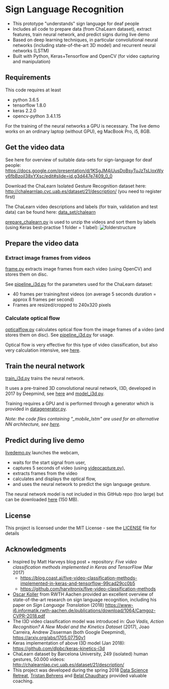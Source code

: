 # Sign Language Recognition

* This prototype "understands" sign language for deaf people
* Includes all code to prepare data (from ChaLearn dataset), extract features, train neural network, and predict signs during live demo
* Based on deep learning techniques, in particular convolutional neural networks (including state-of-the-art 3D model) and recurrent neural networks (LSTM)
* Built with Python, Keras+Tensorflow and OpenCV (for video capturing and manipulation) 

## Requirements

This code requires at least
* python 3.6.5
* tensorflow 1.8.0
* keras 2.2.0
* opencv-python 3.4.1.15

For the training of the neural networks a GPU is necessary. The live demo works on an ordinary laptop (without GPU), eg MacBook Pro, i5, 8GB.
  
## Get the video data

See here for overview of suitable data-sets for sign-language for deaf people: https://docs.google.com/presentation/d/1KSgJM4jUusDoBsyTuJzTsLIoxWyv6fbBzojI38xYXsc/edit#slide=id.g3d447e7409_0_0

Download the ChaLearn Isolated Gesture Recognition dataset here: http://chalearnlap.cvc.uab.es/dataset/21/description/ (you need to register first)

The ChaLearn video descriptions and labels (for train, validation and test data) can be found here: [data_set/chalearn](https://github.com/FrederikSchorr/sign-language/tree/master/data-set/chalearn/_download)

[prepare_chalearn.py](prepare_chalearn.py) is used to unzip the videos and sort them by labels (using Keras best-practise 1 folder = 1 label): ![folderstructure](https://github.com/FrederikSchorr/sign-language/blob/master/image/readme_folderstructure.jpg)


## Prepare the video data

### Extract image frames from videos
[frame.py](frame.py) extracts image frames from each video (using OpenCV) and stores them on disc.

See [pipeline_i3d.py](pipeline_i3d.py) for the parameters used for the ChaLearn dataset:
* 40 frames per training/test videos (on average 5 seconds duration = approx 8 frames per second)
* Frames are resized/cropped to 240x320 pixels

### Calculate optical flow
[opticalflow.py](opticalflow.py) calculates optical flow from the image frames of a video (and stores them on disc). See [pipeline_i3d.py](pipeline_i3d.py) for usage.

Optical flow is very effective for this type of video classification, but also very calculation intensive, see [here](https://docs.google.com/presentation/d/1KSgJM4jUusDoBsyTuJzTsLIoxWyv6fbBzojI38xYXsc/edit#slide=id.g3d3364860a_0_122).


## Train the neural network
[train_i3d.py](train_i3d.py) trains the neural network. 

It uses a pre-trained 3D convolutional neural network, I3D, developed in 2017 by Deepmind, see [here](https://docs.google.com/presentation/d/1KSgJM4jUusDoBsyTuJzTsLIoxWyv6fbBzojI38xYXsc/edit#slide=id.g3d3364860a_0_169) and [model_i3d.py](model_i3d.py). 

Training requires a GPU and is performed through a generator which is provided in [datagenerator.py](datagenerator.py).

*Note: the code files containing "_mobile_lstm" are used for an alternative NN architecture, see [here](https://docs.google.com/presentation/d/1KSgJM4jUusDoBsyTuJzTsLIoxWyv6fbBzojI38xYXsc/edit#slide=id.g3d3364860a_0_27).*


## Predict during live demo

[livedemo.py](livedemo.py) launches the webcam, 
* waits for the start signal from user,
* captures 5 seconds of video (using [videocapture.py](videocapture.py)),
* extracts frames from the video
* calculates and displays the optical flow,
* and uses the neural network to predict the sign language gesture.

The neural network model is not included in this GitHub repo (too large) but can be downloaded [here](https://drive.google.com/open?id=165fKeQY1AhbMUVnV8MyQrMnNWbO7d3fg) (150 MB).

## License

This project is licensed under the MIT License - see the [LICENSE](LICENSE) file for details


## Acknowledgments

* Inspired by Matt Harveys blog post + repository: *Five video classification methods implemented in Keras and TensorFlow* (Mar 2017)
    * https://blog.coast.ai/five-video-classification-methods-implemented-in-keras-and-tensorflow-99cad29cc0b5
    * https://github.com/harvitronix/five-video-classification-methods
* [Oscar Koller](https://www-i6.informatik.rwth-aachen.de/~koller/) from RWTH Aachen provided an excellent overview of state-of-the-art research on sign language recognition, including his paper on *Sign Language Translation* (2018) https://www-i6.informatik.rwth-aachen.de/publications/download/1064/Camgoz-CVPR-2018.pdf
* The I3D video classification model was introduced in: *Quo Vadis, Action Recognition? A New Model and the Kinetics Dataset* (2017), Joao Carreira, Andrew Zisserman (both Google Deepmind), https://arxiv.org/abs/1705.07750v1
* Keras implementation of above I3D model (Jan 2018): https://github.com/dlpbc/keras-kinetics-i3d
* ChaLearn dataset by Barcelona University, 249 (isolated) human gestures, 50.000 videos:
http://chalearnlap.cvc.uab.es/dataset/21/description/
* This project was developed during the spring 2018 [Data Science Retreat](https://www.datascienceretreat.com/), [Tristan Behrens](http://ai-guru.de/) and [Belal Chaudhary](https://github.com/BelalC) provided valuable coaching.
